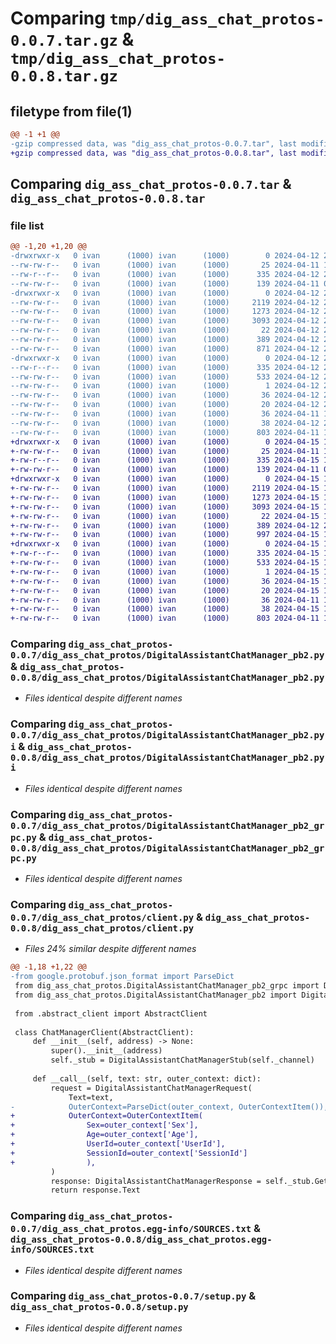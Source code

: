 # Comparing `tmp/dig_ass_chat_protos-0.0.7.tar.gz` & `tmp/dig_ass_chat_protos-0.0.8.tar.gz`

## filetype from file(1)

```diff
@@ -1 +1 @@
-gzip compressed data, was "dig_ass_chat_protos-0.0.7.tar", last modified: Fri Apr 12 21:04:10 2024, max compression
+gzip compressed data, was "dig_ass_chat_protos-0.0.8.tar", last modified: Mon Apr 15 13:09:54 2024, max compression
```

## Comparing `dig_ass_chat_protos-0.0.7.tar` & `dig_ass_chat_protos-0.0.8.tar`

### file list

```diff
@@ -1,20 +1,20 @@
-drwxrwxr-x   0 ivan      (1000) ivan      (1000)        0 2024-04-12 21:04:10.317779 dig_ass_chat_protos-0.0.7/
--rw-rw-r--   0 ivan      (1000) ivan      (1000)       25 2024-04-11 10:17:28.000000 dig_ass_chat_protos-0.0.7/MANIFEST.in
--rw-r--r--   0 ivan      (1000) ivan      (1000)      335 2024-04-12 21:04:10.317779 dig_ass_chat_protos-0.0.7/PKG-INFO
--rw-rw-r--   0 ivan      (1000) ivan      (1000)      139 2024-04-11 09:58:15.000000 dig_ass_chat_protos-0.0.7/README.md
-drwxrwxr-x   0 ivan      (1000) ivan      (1000)        0 2024-04-12 21:04:10.317779 dig_ass_chat_protos-0.0.7/dig_ass_chat_protos/
--rw-rw-r--   0 ivan      (1000) ivan      (1000)     2119 2024-04-12 21:04:09.000000 dig_ass_chat_protos-0.0.7/dig_ass_chat_protos/DigitalAssistantChatManager_pb2.py
--rw-rw-r--   0 ivan      (1000) ivan      (1000)     1273 2024-04-12 21:04:09.000000 dig_ass_chat_protos-0.0.7/dig_ass_chat_protos/DigitalAssistantChatManager_pb2.pyi
--rw-rw-r--   0 ivan      (1000) ivan      (1000)     3093 2024-04-12 21:04:09.000000 dig_ass_chat_protos-0.0.7/dig_ass_chat_protos/DigitalAssistantChatManager_pb2_grpc.py
--rw-rw-r--   0 ivan      (1000) ivan      (1000)       22 2024-04-12 21:03:26.000000 dig_ass_chat_protos-0.0.7/dig_ass_chat_protos/__init__.py
--rw-rw-r--   0 ivan      (1000) ivan      (1000)      389 2024-04-12 20:28:20.000000 dig_ass_chat_protos-0.0.7/dig_ass_chat_protos/abstract_client.py
--rw-rw-r--   0 ivan      (1000) ivan      (1000)      871 2024-04-12 21:03:01.000000 dig_ass_chat_protos-0.0.7/dig_ass_chat_protos/client.py
-drwxrwxr-x   0 ivan      (1000) ivan      (1000)        0 2024-04-12 21:04:10.317779 dig_ass_chat_protos-0.0.7/dig_ass_chat_protos.egg-info/
--rw-r--r--   0 ivan      (1000) ivan      (1000)      335 2024-04-12 21:04:10.000000 dig_ass_chat_protos-0.0.7/dig_ass_chat_protos.egg-info/PKG-INFO
--rw-rw-r--   0 ivan      (1000) ivan      (1000)      533 2024-04-12 21:04:10.000000 dig_ass_chat_protos-0.0.7/dig_ass_chat_protos.egg-info/SOURCES.txt
--rw-rw-r--   0 ivan      (1000) ivan      (1000)        1 2024-04-12 21:04:10.000000 dig_ass_chat_protos-0.0.7/dig_ass_chat_protos.egg-info/dependency_links.txt
--rw-rw-r--   0 ivan      (1000) ivan      (1000)       36 2024-04-12 21:04:10.000000 dig_ass_chat_protos-0.0.7/dig_ass_chat_protos.egg-info/requires.txt
--rw-rw-r--   0 ivan      (1000) ivan      (1000)       20 2024-04-12 21:04:10.000000 dig_ass_chat_protos-0.0.7/dig_ass_chat_protos.egg-info/top_level.txt
--rw-rw-r--   0 ivan      (1000) ivan      (1000)       36 2024-04-11 10:17:28.000000 dig_ass_chat_protos-0.0.7/requirements.txt
--rw-rw-r--   0 ivan      (1000) ivan      (1000)       38 2024-04-12 21:04:10.317779 dig_ass_chat_protos-0.0.7/setup.cfg
--rw-rw-r--   0 ivan      (1000) ivan      (1000)      803 2024-04-11 10:26:57.000000 dig_ass_chat_protos-0.0.7/setup.py
+drwxrwxr-x   0 ivan      (1000) ivan      (1000)        0 2024-04-15 13:09:54.926302 dig_ass_chat_protos-0.0.8/
+-rw-rw-r--   0 ivan      (1000) ivan      (1000)       25 2024-04-11 10:17:28.000000 dig_ass_chat_protos-0.0.8/MANIFEST.in
+-rw-r--r--   0 ivan      (1000) ivan      (1000)      335 2024-04-15 13:09:54.926302 dig_ass_chat_protos-0.0.8/PKG-INFO
+-rw-rw-r--   0 ivan      (1000) ivan      (1000)      139 2024-04-11 09:58:15.000000 dig_ass_chat_protos-0.0.8/README.md
+drwxrwxr-x   0 ivan      (1000) ivan      (1000)        0 2024-04-15 13:09:54.926302 dig_ass_chat_protos-0.0.8/dig_ass_chat_protos/
+-rw-rw-r--   0 ivan      (1000) ivan      (1000)     2119 2024-04-15 13:09:53.000000 dig_ass_chat_protos-0.0.8/dig_ass_chat_protos/DigitalAssistantChatManager_pb2.py
+-rw-rw-r--   0 ivan      (1000) ivan      (1000)     1273 2024-04-15 13:09:53.000000 dig_ass_chat_protos-0.0.8/dig_ass_chat_protos/DigitalAssistantChatManager_pb2.pyi
+-rw-rw-r--   0 ivan      (1000) ivan      (1000)     3093 2024-04-15 13:09:53.000000 dig_ass_chat_protos-0.0.8/dig_ass_chat_protos/DigitalAssistantChatManager_pb2_grpc.py
+-rw-rw-r--   0 ivan      (1000) ivan      (1000)       22 2024-04-15 13:01:41.000000 dig_ass_chat_protos-0.0.8/dig_ass_chat_protos/__init__.py
+-rw-rw-r--   0 ivan      (1000) ivan      (1000)      389 2024-04-12 20:28:20.000000 dig_ass_chat_protos-0.0.8/dig_ass_chat_protos/abstract_client.py
+-rw-rw-r--   0 ivan      (1000) ivan      (1000)      997 2024-04-15 11:32:30.000000 dig_ass_chat_protos-0.0.8/dig_ass_chat_protos/client.py
+drwxrwxr-x   0 ivan      (1000) ivan      (1000)        0 2024-04-15 13:09:54.926302 dig_ass_chat_protos-0.0.8/dig_ass_chat_protos.egg-info/
+-rw-r--r--   0 ivan      (1000) ivan      (1000)      335 2024-04-15 13:09:54.000000 dig_ass_chat_protos-0.0.8/dig_ass_chat_protos.egg-info/PKG-INFO
+-rw-rw-r--   0 ivan      (1000) ivan      (1000)      533 2024-04-15 13:09:54.000000 dig_ass_chat_protos-0.0.8/dig_ass_chat_protos.egg-info/SOURCES.txt
+-rw-rw-r--   0 ivan      (1000) ivan      (1000)        1 2024-04-15 13:09:54.000000 dig_ass_chat_protos-0.0.8/dig_ass_chat_protos.egg-info/dependency_links.txt
+-rw-rw-r--   0 ivan      (1000) ivan      (1000)       36 2024-04-15 13:09:54.000000 dig_ass_chat_protos-0.0.8/dig_ass_chat_protos.egg-info/requires.txt
+-rw-rw-r--   0 ivan      (1000) ivan      (1000)       20 2024-04-15 13:09:54.000000 dig_ass_chat_protos-0.0.8/dig_ass_chat_protos.egg-info/top_level.txt
+-rw-rw-r--   0 ivan      (1000) ivan      (1000)       36 2024-04-11 10:17:28.000000 dig_ass_chat_protos-0.0.8/requirements.txt
+-rw-rw-r--   0 ivan      (1000) ivan      (1000)       38 2024-04-15 13:09:54.926302 dig_ass_chat_protos-0.0.8/setup.cfg
+-rw-rw-r--   0 ivan      (1000) ivan      (1000)      803 2024-04-11 10:26:57.000000 dig_ass_chat_protos-0.0.8/setup.py
```

### Comparing `dig_ass_chat_protos-0.0.7/dig_ass_chat_protos/DigitalAssistantChatManager_pb2.py` & `dig_ass_chat_protos-0.0.8/dig_ass_chat_protos/DigitalAssistantChatManager_pb2.py`

 * *Files identical despite different names*

### Comparing `dig_ass_chat_protos-0.0.7/dig_ass_chat_protos/DigitalAssistantChatManager_pb2.pyi` & `dig_ass_chat_protos-0.0.8/dig_ass_chat_protos/DigitalAssistantChatManager_pb2.pyi`

 * *Files identical despite different names*

### Comparing `dig_ass_chat_protos-0.0.7/dig_ass_chat_protos/DigitalAssistantChatManager_pb2_grpc.py` & `dig_ass_chat_protos-0.0.8/dig_ass_chat_protos/DigitalAssistantChatManager_pb2_grpc.py`

 * *Files identical despite different names*

### Comparing `dig_ass_chat_protos-0.0.7/dig_ass_chat_protos/client.py` & `dig_ass_chat_protos-0.0.8/dig_ass_chat_protos/client.py`

 * *Files 24% similar despite different names*

```diff
@@ -1,18 +1,22 @@
-from google.protobuf.json_format import ParseDict
 from dig_ass_chat_protos.DigitalAssistantChatManager_pb2_grpc import DigitalAssistantChatManagerStub
 from dig_ass_chat_protos.DigitalAssistantChatManager_pb2 import DigitalAssistantChatManagerRequest, DigitalAssistantChatManagerResponse, OuterContextItem
 
 from .abstract_client import AbstractClient
 
 class ChatManagerClient(AbstractClient):
     def __init__(self, address) -> None:
         super().__init__(address)
         self._stub = DigitalAssistantChatManagerStub(self._channel)
 
     def __call__(self, text: str, outer_context: dict):
         request = DigitalAssistantChatManagerRequest(
             Text=text,
-            OuterContext=ParseDict(outer_context, OuterContextItem()),
+            OuterContext=OuterContextItem(
+                Sex=outer_context['Sex'],
+                Age=outer_context['Age'],
+                UserId=outer_context['UserId'],
+                SessionId=outer_context['SessionId']
+                ),
         )
         response: DigitalAssistantChatManagerResponse = self._stub.GetTextResponse(request)
         return response.Text
```

### Comparing `dig_ass_chat_protos-0.0.7/dig_ass_chat_protos.egg-info/SOURCES.txt` & `dig_ass_chat_protos-0.0.8/dig_ass_chat_protos.egg-info/SOURCES.txt`

 * *Files identical despite different names*

### Comparing `dig_ass_chat_protos-0.0.7/setup.py` & `dig_ass_chat_protos-0.0.8/setup.py`

 * *Files identical despite different names*


